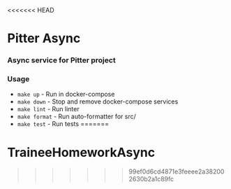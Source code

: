 <<<<<<< HEAD
# Pitter Async

### Async service for Pitter project


### Usage

- `make up` - Run in docker-compose
- `make down` - Stop and remove docker-compose services
- `make lint` - Run linter
- `make format` - Run auto-formatter for src/
- `make test` - Run tests
=======
# TraineeHomeworkAsync
>>>>>>> 99ef0d6cd4871e3feeee2a382002630b2a1c89fc
